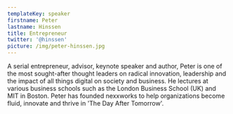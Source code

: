 ```yaml
---
templateKey: speaker
firstname: Peter
lastname: Hinssen
title: Entrepreneur
twitter: '@hinssen'
picture: /img/peter-hinssen.jpg
---
```

A serial entrepreneur, advisor, keynote speaker and author, Peter is one of the most sought-after thought leaders on radical innovation, leadership and the impact of all things digital on society and business. He lectures at various business schools such as the London Business School (UK) and MIT in Boston. Peter has founded nexxworks to help organizations become fluid, innovate and thrive in 'The Day After Tomorrow'.
